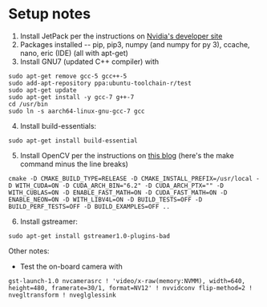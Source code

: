 # Setup notes

1. Install JetPack per the instructions on [Nvidia's developer site](http://docs.nvidia.com/jetpack-l4t/index.html#developertools/mobile/jetpack/l4t/3.2rc/jetpack_l4t_install.htm)
2. Packages installed -- pip, pip3, numpy (and numpy for py 3), ccache, nano, eric (IDE) (all with apt-get)
3. Install GNU7 (updated C++ compiler) with 
```
sudo apt-get remove gcc-5 gcc++-5
sudo add-apt-repository ppa:ubuntu-toolchain-r/test
sudo apt-get update
sudo apt-get install -y gcc-7 g++-7
cd /usr/bin
sudo ln -s aarch64-linux-gnu-gcc-7 gcc
```
4. Install build-essentials: 
```
sudo apt-get install build-essential
```
5. Install OpenCV per the instructions on [this blog](https://jkjung-avt.github.io/opencv3-on-tx2/) (here's the make command minus the line breaks) 
```
cmake -D CMAKE_BUILD_TYPE=RELEASE -D CMAKE_INSTALL_PREFIX=/usr/local -D WITH_CUDA=ON -D CUDA_ARCH_BIN="6.2" -D CUDA_ARCH_PTX="" -D WITH_CUBLAS=ON -D ENABLE_FAST_MATH=ON -D CUDA_FAST_MATH=ON -D ENABLE_NEON=ON -D WITH_LIBV4L=ON -D BUILD_TESTS=OFF -D BUILD_PERF_TESTS=OFF -D BUILD_EXAMPLES=OFF ..
```
6. Install gstreamer: 
```
sudo apt-get install gstreamer1.0-plugins-bad
```

Other notes:

* Test the on-board camera with 
```
gst-launch-1.0 nvcamerasrc ! 'video/x-raw(memory:NVMM), width=640, height=480, framerate=30/1, format=NV12' ! nvvidconv flip-method=2 ! nvegltransform ! nveglglessink
```
